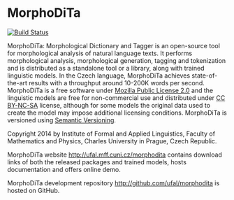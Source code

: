 # MorphoDiTa
[![Build Status](https://travis-ci.org/ufal/morphodita.svg?branch=master)](https://travis-ci.org/ufal/morphodita)

MorphoDiTa: Morphological Dictionary and Tagger is an open-source tool for
morphological analysis of natural language texts. It performs morphological
analysis, morphological generation, tagging and tokenization and is distributed
as a standalone tool or a library, along with trained linguistic models. In the
Czech language, MorphoDiTa achieves state-of-the-art results with a throughput
around 10-200K words per second. MorphoDiTa is a free software under
[Mozilla Public License 2.0](http://www.mozilla.org/MPL/2.0/) and the linguistic models
are free for non-commercial use and distributed under
[CC BY-NC-SA](http://creativecommons.org/licenses/by-nc-sa/4.0/) license, although for some
models the original data used to create the model may impose additional
licensing conditions. MorphoDiTa is versioned using [Semantic Versioning](http://semver.org/).

Copyright 2014 by Institute of Formal and Applied Linguistics, Faculty of
Mathematics and Physics, Charles University in Prague, Czech Republic.

MorphoDiTa website http://ufal.mff.cuni.cz/morphodita contains download links
of both the released packages and trained models, hosts documentation and
offers online demo.

MorphoDiTa development repository http://github.com/ufal/morphodita is hosted
on GitHub.
